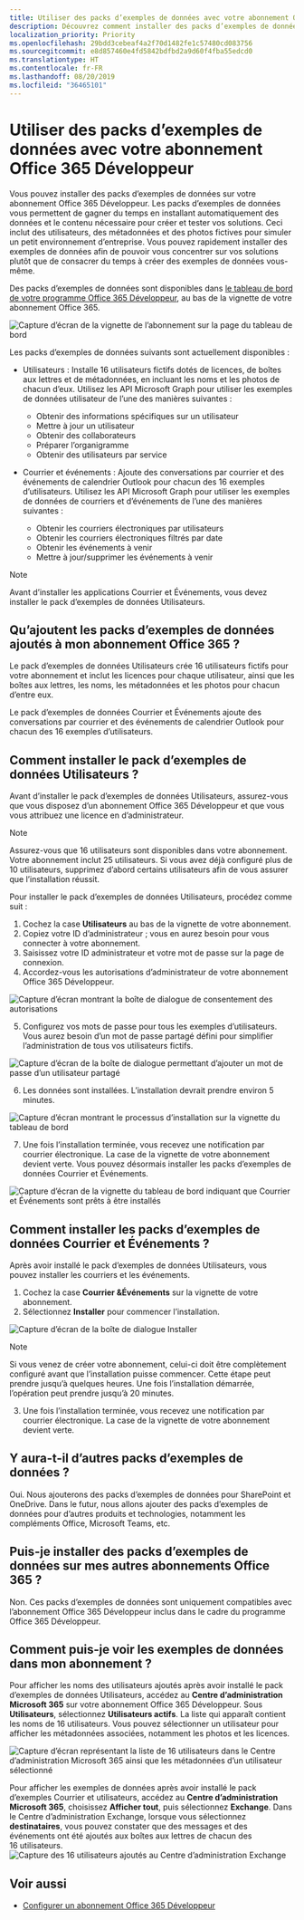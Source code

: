 ```yaml
---
title: Utiliser des packs d’exemples de données avec votre abonnement Office 365 Développeur
description: Découvrez comment installer des packs d’exemples de données sur votre abonnement Office 365 Développeur pour vous aider à mettre en place votre environnement bac à sable rapidement.
localization_priority: Priority
ms.openlocfilehash: 29bdd3cebeaf4a2f70d1482fe1c57480cd083756
ms.sourcegitcommit: e8d857460e4fd5842bdfbd2a9d60f4fba55edcd0
ms.translationtype: HT
ms.contentlocale: fr-FR
ms.lasthandoff: 08/20/2019
ms.locfileid: "36465101"
---
```

# <a name="use-sample-data-packs-with-your-office-365-developer-subscription"></a>Utiliser des packs d’exemples de données avec votre abonnement Office 365 Développeur

Vous pouvez installer des packs d’exemples de données sur votre abonnement Office 365 Développeur. Les packs d’exemples de données vous permettent de gagner du temps en installant automatiquement des données et le contenu nécessaire pour créer et tester vos solutions. Ceci inclut des utilisateurs, des métadonnées et des photos fictives pour simuler un petit environnement d’entreprise. Vous pouvez rapidement installer des exemples de données afin de pouvoir vous concentrer sur vos solutions plutôt que de consacrer du temps à créer des exemples de données vous-même.

Des packs d’exemples de données sont disponibles dans [le tableau de bord de votre programme Office 365 Développeur](https://developer.microsoft.com/office/profile), au bas de la vignette de votre abonnement Office 365.

![Capture d’écran de la vignette de l’abonnement sur la page du tableau de bord](images/sample-data-pack-ux-tile-users-beginning.PNG)

Les packs d’exemples de données suivants sont actuellement disponibles :

- Utilisateurs : Installe 16 utilisateurs fictifs dotés de licences, de boîtes aux lettres et de métadonnées, en incluant les noms et les photos de chacun d’eux. Utilisez les API Microsoft Graph pour utiliser les exemples de données utilisateur de l’une des manières suivantes :
  - Obtenir des informations spécifiques sur un utilisateur
  - Mettre à jour un utilisateur
  - Obtenir des collaborateurs
  - Préparer l’organigramme  
  - Obtenir des utilisateurs par service

- Courrier et événements : Ajoute des conversations par courrier et des événements de calendrier Outlook pour chacun des 16 exemples d’utilisateurs. Utilisez les API Microsoft Graph pour utiliser les exemples de données de courriers et d’événements de l’une des manières suivantes :
  - Obtenir les courriers électroniques par utilisateurs
  - Obtenir les courriers électroniques filtrés par date
  - Obtenir les événements à venir
  - Mettre à jour/supprimer les événements à venir

> [!NOTE]
> Avant d’installer les applications Courrier et Événements, vous devez installer le pack d’exemples de données Utilisateurs.

## <a name="what-do-the-sample-data-packs-add-to-my-office-365-subscription"></a>Qu’ajoutent les packs d’exemples de données ajoutés à mon abonnement Office 365 ?

Le pack d’exemples de données Utilisateurs crée 16 utilisateurs fictifs pour votre abonnement et inclut les licences pour chaque utilisateur, ainsi que les boîtes aux lettres, les noms, les métadonnées et les photos pour chacun d’entre eux.

Le pack d’exemples de données Courrier et Événements ajoute des conversations par courrier et des événements de calendrier Outlook pour chacun des 16 exemples d’utilisateurs.

## <a name="how-do-i-install-the-users-sample-data-pack"></a>Comment installer le pack d’exemples de données Utilisateurs ?

Avant d’installer le pack d’exemples de données Utilisateurs, assurez-vous que vous disposez d’un abonnement Office 365 Développeur et que vous vous attribuez une licence en d’administrateur.

> [!NOTE]
> Assurez-vous que 16 utilisateurs sont disponibles dans votre abonnement. Votre abonnement inclut 25 utilisateurs. Si vous avez déjà configuré plus de 10 utilisateurs, supprimez d’abord certains utilisateurs afin de vous assurer que l’installation réussit.

Pour installer le pack d’exemples de données Utilisateurs, procédez comme suit :

1. Cochez la case **Utilisateurs** au bas de la vignette de votre abonnement.
2. Copiez votre ID d’administrateur ; vous en aurez besoin pour vous connecter à votre abonnement.
3. Saisissez votre ID administrateur et votre mot de passe sur la page de connexion.
4. Accordez-vous les autorisations d’administrateur de votre abonnement Office 365 Développeur.

![Capture d’écran montrant la boîte de dialogue de consentement des autorisations](images/sample-data-pack-ux-tile-users-consent-with-permissions-combined.PNG)

5. Configurez vos mots de passe pour tous les exemples d’utilisateurs. Vous aurez besoin d’un mot de passe partagé défini pour simplifier l’administration de tous vos utilisateurs fictifs.

![Capture d’écran de la boîte de dialogue permettant d’ajouter un mot de passe d’un utilisateur partagé](images/sample-data-pack-ux-tile-users-fake-user-password-creation.PNG)

6. Les données sont installées. L’installation devrait prendre environ 5 minutes.

![Capture d’écran montrant le processus d’installation sur la vignette du tableau de bord](images/sample-data-pack-ux-tile-users-installing-status.PNG)

7. Une fois l’installation terminée, vous recevez une notification par courrier électronique. La case de la vignette de votre abonnement devient verte. Vous pouvez désormais installer les packs d’exemples de données Courrier et Événements.

![Capture d’écran de la vignette du tableau de bord indiquant que Courrier et Événements sont prêts à être installés](images/sample-data-pack-ux-tile-users-installed.PNG)

## <a name="how-do-i-install-the-mail-and-events-sample-data-pack"></a>Comment installer les packs d’exemples de données Courrier et Événements ?

Après avoir installé le pack d’exemples de données Utilisateurs, vous pouvez installer les courriers et les événements.

1. Cochez la case **Courrier &amp;Événements** sur la vignette de votre abonnement.
2. Sélectionnez **Installer** pour commencer l’installation.

![Capture d’écran de la boîte de dialogue Installer](images/sample-data-pack-ux-tile-mail-and-events-begin-install.PNG)

> [!NOTE]
> Si vous venez de créer votre abonnement, celui-ci doit être complètement configuré avant que l’installation puisse commencer. Cette étape peut prendre jusqu’à quelques heures. Une fois l’installation démarrée, l’opération peut prendre jusqu’à 20 minutes.

3. Une fois l’installation terminée, vous recevez une notification par courrier électronique. La case de la vignette de votre abonnement devient verte.

## <a name="are-more-sample-data-packs-coming"></a>Y aura-t-il d’autres packs d’exemples de données ?

Oui. Nous ajouterons des packs d’exemples de données pour SharePoint et OneDrive. Dans le futur, nous allons ajouter des packs d’exemples de données pour d’autres produits et technologies, notamment les compléments Office, Microsoft Teams, etc.

## <a name="can-i-install-sample-data-packs-on-my-other-office-365-subscriptions"></a>Puis-je installer des packs d’exemples de données sur mes autres abonnements Office 365 ?

Non. Ces packs d’exemples de données sont uniquement compatibles avec l’abonnement Office 365 Développeur inclus dans le cadre du programme Office 365 Développeur.

## <a name="how-can-i-see-the-sample-data-in-my-subscription"></a>Comment puis-je voir les exemples de données dans mon abonnement ?

Pour afficher les noms des utilisateurs ajoutés après avoir installé le pack d’exemples de données Utilisateurs, accédez au **Centre d’administration Microsoft 365** sur votre abonnement Office 365 Développeur. Sous **Utilisateurs**, sélectionnez **Utilisateurs actifs**. La liste qui apparaît contient les noms de 16 utilisateurs. Vous pouvez sélectionner un utilisateur pour afficher les métadonnées associées, notamment les photos et les licences.

![Capture d’écran représentant la liste de 16 utilisateurs dans le Centre d’administration Microsoft 365 ainsi que les métadonnées d’un utilisateur sélectionné](images/content-packs-07.PNG)

Pour afficher les exemples de données après avoir installé le pack d’exemples Courrier et utilisateurs, accédez au **Centre d’administration Microsoft 365**, choisissez **Afficher tout**, puis sélectionnez **Exchange**. Dans le Centre d’administration Exchange, lorsque vous sélectionnez **destinataires**, vous pouvez constater que des messages et des événements ont été ajoutés aux boîtes aux lettres de chacun des 16 utilisateurs.
![Capture des 16 utilisateurs ajoutés au Centre d’administration Exchange](images/content-packs-08.PNG)

## <a name="see-also"></a>Voir aussi

- [Configurer un abonnement Office 365 Développeur](office-365-developer-program-get-started.md)
